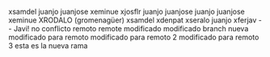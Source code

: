 xsamdel juanjo juanjose xeminue
xjosflr
juanjo juanjose
juanjo juanjose xeminue
XRODALO (gromenagüer)
xsamdel
xdenpat
xseralo
juanjo
xferjav -- Javi!
no conflicto remoto
remote
modificado
modificado branch nueva
modificado para remoto
modificado para remoto 2
modificado para remoto 3
esta es la nueva rama
